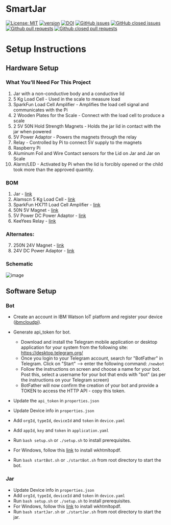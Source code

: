 # SmartJar

[![License: MIT](https://img.shields.io/badge/License-MIT-yellow.svg)](https://opensource.org/licenses/MIT)
[![version](https://img.shields.io/badge/version-1.0-blue)](https://github.com/sak007/SmartJar/releases/tag/v1.0)
[![DOI](https://zenodo.org/badge/472509628.svg)](https://zenodo.org/badge/latestdoi/472509628)
[![GitHub issues](https://img.shields.io/github/issues/sak007/SmartJar)](https://github.com/sak007/SmartJar/issues?q=is%3Aopen+is%3Aissue)
[![GitHub closed issues](https://img.shields.io/github/issues-closed/sak007/SmartJar)](https://github.com/sak007/SmartJar/issues?q=is%3Aissue+is%3Aclosed)
[![Github pull requests](https://img.shields.io/github/issues-pr/sak007/SmartJar)](https://github.com/sak007/SmartJar/pulls)
[![Github closed pull requests](https://img.shields.io/github/issues-pr-closed/sak007/SmartJar)](https://github.com/sak007/SmartJar/pulls?q=is%3Apr+is%3Aclosed)

# Setup Instructions

## Hardware Setup

### What You’ll Need For This Project 

1. Jar with a non-conductive body and a conductive lid
2. 5 Kg Load Cell - Used in the scale to measure load
3. SparkFun Load Cell Amplifier - Amplifies the load cell signal and communicates with the Pi
4. 2 Wooden Plates for the Scale - Connect with the load cell to produce a scale
5. 2 5V 50N Hold Strength Magnets - Holds the jar lid in contact with the jar when powered
6. 5V Power Adaptor - Powers the magnets through the relay
7. Relay - Controlled by Pi to connect 5V supply to the magnets
8. Raspberry Pi 
9. Aluminum Foil and Wire Contact sensors for the Lid on Jar and Jar on Scale
10. Alarm/LED - Activated by Pi when the lid is forcibly opened or the child took more than the approved quantity.

### BOM

1) Jar - [link](https://www.amazon.com/dp/B0969WVW8M?ref=ppx_yo2ov_dt_b_product_details&th=1)
2) Alamscn 5 Kg Load Cell - [link](https://www.amazon.com/dp/B08KRWY43Y?ref=ppx_yo2ov_dt_b_product_details&th=1)
3) SparkFun HX711 Load Cell Amplifier - [link](https://www.amazon.com/dp/B079LVMC6X?psc=1&ref=ppx_yo2ov_dt_b_product_details)
4) 50N 5V Magnet - [link](https://www.amazon.com/dp/B01CYB0G24?psc=1&ref=ppx_yo2ov_dt_b_product_details)
5) 5V Power DC Power Adaptor - [link](https://www.amazon.com/dp/B078RXZM4C?psc=1&ref=ppx_yo2ov_dt_b_product_details)
6) KeeYees Relay - [link](https://www.amazon.com/gp/product/B07L6J6FHH/ref=ppx_yo_dt_b_search_asin_title?ie=UTF8&psc=1)

### Alternates:

7) 250N 24V Magnet - [link](https://www.amazon.com/dp/B01N21QDQC?psc=1&ref=ppx_yo2ov_dt_b_product_details)
8) 24V DC Power Adaptor - [link](https://www.amazon.com/dp/B08MQ2KM2N?ref=ppx_yo2ov_dt_b_product_details&th=1)

### Schematic
![image](https://user-images.githubusercontent.com/46975667/164135086-226d8538-8a4b-4966-9674-841a2dd3733a.png)

## Software Setup
### Bot
 - Create an account in IBM Watson IoT platform and register your device ([ibmcloudpi](https://github.com/usmanwardag/ibmcloudpi)).
 - Generate api_token for bot.
   + Download and install the Telegram mobile application or desktop application for your system from the following site: https://desktop.telegram.org/
   + Once you login to your Telegram account, search for "BotFather" in Telegram. Click on \"Start\" --> enter the following command: ```/newbot```
   + Follow the instructions on screen and choose a name for your bot. Post this, select a username for your bot that ends with "bot" (as per the instructions on your Telegram screen)
   + BotFather will now confirm the creation of your bot and provide a TOKEN to access the HTTP API - copy this token.

 - Update the ```api_token``` in ```properties.json```
 - Update Device info in ```properties.json```
 - Add ```orgId```, ```typeId```, ```deviceId``` and ```token``` in ```device.yaml```
 - Add ```appId```, ```key``` and ```token``` in ```application.yaml```
 - Run ```bash setup.sh``` or ```./setup.sh``` to install prerequisites.
 - For Windows, follow this [link](http://wkhtmltopdf.org/) to install wkhtmltopdf.
 - Run ```bash startBot.sh``` or ```./startBot.sh``` from root directory to start the bot.

### Jar
 - Update Device info in ```properties.json```
 - Add ```orgId```, ```typeId```, ```deviceId``` and ```token``` in ```device.yaml```
 - Run ```bash setup.sh``` or ```./setup.sh``` to install prerequisites.
 - For Windows, follow this [link](http://wkhtmltopdf.org/) to install wkhtmltopdf.
 - Run ```bash startJar.sh``` or ```./startJar.sh``` from root directory to start the jar.
